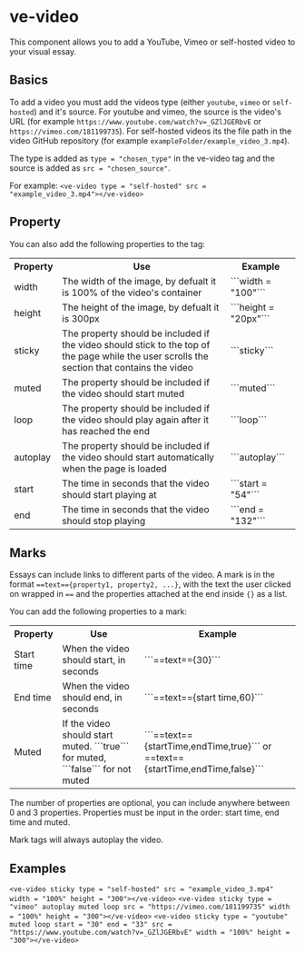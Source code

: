 # ve-video

This component allows you to add a YouTube, Vimeo or self-hosted video to your visual essay.

## Basics

To add a video you must add the videos type (either ```youtube```, ```vimeo``` or ```self-hosted```) and it's source. For youtube and vimeo, the source is the video's URL (for example ```https://www.youtube.com/watch?v=_GZlJGERbvE``` or ```https://vimeo.com/181199735```). For self-hosted videos its the file path in the video GitHub repository (for example ```exampleFolder/example_video_3.mp4```).

The type is added as ```type = "chosen_type"``` in the ve-video tag and the source is added as ```src = "chosen_source"```.

For example:
```<ve-video type = "self-hosted" src = "example_video_3.mp4"></ve-video>```

## Property

You can also add the following properties to the tag:
<table>
    <tr>
        <th>Property</th>
        <th>Use</th>
        <th>Example</th>
    </tr>
    <tr>
        <td>width</td>
        <td>The width of the image, by defualt it is 100% of the video's container</td>
        <td>```width = "100"```</td>
    </tr>
    <tr>
        <td>height</td>
        <td>The height of the image, by defualt it is 300px</td>
        <td>```height = "20px"```</td>
    </tr>
    <tr>
        <td>sticky</td>
        <td>The property should be included if the video should stick to the top of the page while the user scrolls the section that contains the video</td>
        <td>```sticky```</td>
    </tr>
    <tr>
        <td>muted</td>
        <td>The property should be included if the video should start muted</td>
        <td>```muted```</td>
    </tr>
    <tr>
        <td>loop</td>
        <td>The property should be included if the video should play again after it has reached the end</td>
        <td>```loop```</td>
    </tr>
    <tr>
        <td>autoplay</td>
        <td>The property should be included if the video should start automatically when the page is loaded</td>
        <td>```autoplay```</td>
    </tr>
    <tr>
        <td>start</td>
        <td>The time in seconds that the video should start playing at</td>
        <td>```start = "54"```</td>
    </tr>
    <tr>
        <td>end</td>
        <td>The time in seconds that the video should stop playing</td>
        <td>```end = "132"```</td>
    </tr>
</table>

## Marks

Essays can include links to different parts of the video. A mark is in the format ```==text=={property1, property2, ...}```, with the text the user clicked on wrapped in ```==``` and the properties attached at the end inside ```{}``` as a list.

You can add the following properties to a mark:
<table>
    <tr>
        <th>Property</th>
        <th>Use</th>
        <th>Example</th>
    </tr>
    <tr>
        <td>Start time</td>
        <td>When the video should start, in seconds</td>
        <td>```==text=={30}```</td>
    </tr>
    <tr>
        <td>End time</td>
        <td>When the video should end, in seconds</td>
        <td>```==text=={start time,60}```</td>
    </tr>
        <td>Muted</td>
        <td>If the video should start muted. ```true``` for muted, ```false``` for not muted</td>
        <td>```==text=={startTime,endTime,true}``` or ==text=={startTime,endTime,false}```</td>
    </tr>
</table>

The number of properties are optional, you can include anywhere between 0 and 3 properties. Properties must be input in the order: start time, end time and muted.

Mark tags will always autoplay the video.

## Examples

```<ve-video sticky type = "self-hosted" src = "example_video_3.mp4" width = "100%" height = "300"></ve-video>```
```<ve-video sticky type = "vimeo" autoplay muted loop src = "https://vimeo.com/181199735" width = "100%" height = "300"></ve-video>```
```<ve-video sticky type = "youtube" muted loop start = "30" end = "33" src = "https://www.youtube.com/watch?v=_GZlJGERbvE" width = "100%" height = "300"></ve-video>```
